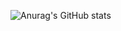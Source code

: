 ![Anurag's GitHub stats](https://github-readme-stats.vercel.app/api?username=is-a-gamer&show_icons=true&theme=radical)
